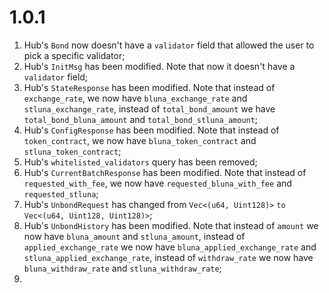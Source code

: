 # 1.0.1

1. Hub's `Bond` now doesn't have a `validator` field that allowed the user to pick a specific validator;
2. Hub's `InitMsg` has been modified. Note that now it doesn't have a `validator` field;
3. Hub's `StateResponse` has been modified. Note that instead of `exchange_rate`, we now have `bluna_exchange_rate` and `stluna_exchange_rate`, instead of `total_bond_amount` we have `total_bond_bluna_amount` and `total_bond_stluna_amount`;
4. Hub's `ConfigResponse` has been modified. Note that instead of `token_contract`, we now have `bluna_token_contract` and `stluna_token_contract`;
5. Hub's `whitelisted_validators` query has been removed;
6. Hub's `CurrentBatchResponse` has been modified. Note that instead of `requested_with_fee`, we now have `requested_bluna_with_fee` and `requested_stluna`;
7. Hub's `UnbondRequest` has changed from `Vec<(u64, Uint128)>` `to Vec<(u64, Uint128, Uint128)>`;
8. Hub's `UnbondHistory` has been modified. Note that instead of `amount` we now have `bluna_amount` and `stluna_amount`, instead of `applied_exchange_rate` we now have `bluna_applied_exchange_rate` and `stluna_applied_exchange_rate`, instead of `withdraw_rate` we now have `bluna_withdraw_rate` and `stluna_withdraw_rate`;
9.


